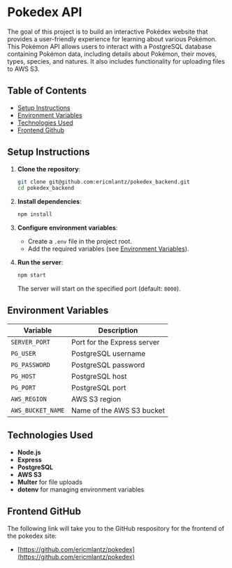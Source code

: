 # Pokedex API

The goal of this project is to build an interactive Pokédex website that provides a user-friendly experience for learning about various Pokémon.
This Pokémon API allows users to interact with a PostgreSQL database containing Pokémon data, including details about Pokémon, their moves, types, species, and natures. It also includes functionality for uploading files to AWS S3.

## Table of Contents

- [Setup Instructions](#setup-instructions)
- [Environment Variables](#environment-variables)
- [Technologies Used](#technologies-used)
- [Frontend Github](#frontend-github)

## Setup Instructions

1. **Clone the repository**:

   ```bash
   git clone git@github.com:ericmlantz/pokedex_backend.git
   cd pokedex_backend
   ```

2. **Install dependencies**:

   ```bash
   npm install
   ```

3. **Configure environment variables**:

   - Create a `.env` file in the project root.
   - Add the required variables (see [Environment Variables](#environment-variables)).

4. **Run the server**:
   ```bash
   npm start
   ```
   The server will start on the specified port (default: `8000`).

## Environment Variables

| Variable          | Description                 |
| ----------------- | --------------------------- |
| `SERVER_PORT`     | Port for the Express server |
| `PG_USER`         | PostgreSQL username         |
| `PG_PASSWORD`     | PostgreSQL password         |
| `PG_HOST`         | PostgreSQL host             |
| `PG_PORT`         | PostgreSQL port             |
| `AWS_REGION`      | AWS S3 region               |
| `AWS_BUCKET_NAME` | Name of the AWS S3 bucket   |

## Technologies Used

- **Node.js**
- **Express**
- **PostgreSQL**
- **AWS S3**
- **Multer** for file uploads
- **dotenv** for managing environment variables

## Frontend GitHub
The following link will take you to the GitHub respository for the frontend of the pokedex site:
   - [https://github.com/ericmlantz/pokedex](https://github.com/ericmlantz/pokedex)
